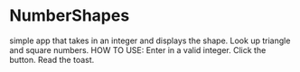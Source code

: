 # NumberShapes
simple app that takes in an integer and displays the shape. Look up triangle and square numbers. 
HOW TO USE: Enter in a valid integer. Click the button. Read the toast.
